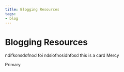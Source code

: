 ```yaml
---
title: Blogging Resources
tags:
- blog
---
```


# Blogging Resources

<TagLinks />




<v-card>
  <v-card-title>
    ndifkonsdofnod
  </v-card-title>
  <v-card-subtitle>
    foi ndsiofnosidnfosd
  </v-card-subtitle>
  <v-card-text>
    this is a card
  </v-card-text>
  <v-card-actions>
    <v-btn color="primary">Mercy</v-btn>
  </v-card-actions>
</v-card>

<v-chip class="ma-2" color="secondary" > Primary </v-chip>


<line-chart :data="{'2017-01-01': 11, '2017-01-02': 6}"></line-chart>

<pie-chart :data="[['Blueberry', 44], ['Strawberry', 23]]"></pie-chart>

<column-chart :data="[['Sun', 32], ['Mon', 46], ['Tue', 28]]"></column-chart>